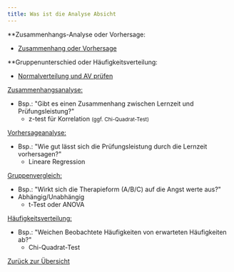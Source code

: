 ```yaml
---
title: Was ist die Analyse Absicht
---
```


\*\*Zusammenhangs-Analyse oder Vorhersage:

* [Zusammenhang oder Vorhersage](/zusammenhang-oder-vorhersage)

\*\*Gruppenunterschied oder Häufigkeitsverteilung:

* [Normalverteilung und AV prüfen](/normalverteilung-und-av-pruefen)

<u>Zusammenhangsanalyse:</u>

* Bsp.: "Gibt es einen Zusammenhang zwischen Lernzeit und Prüfungsleistung?"
  * z-test für Korrelation <small>(ggf. Chi-Quadrat-Test)</small>

<u>Vorhersageanalyse:</u>

* Bsp.: "Wie gut lässt sich die Prüfungsleistung durch die Lernzeit vorhersagen?"
  * Lineare Regression

<u>Gruppenvergleich:</u>

* Bsp.: "Wirkt sich die Therapieform (A/B/C) auf die Angst werte aus?"
* Abhängig/Unabhängig
  * t-Test oder ANOVA

<u>Häufigkeitsverteilung:</u>

* Bsp.: "Weichen Beobachtete Häufigkeiten von erwarteten Häufigkeiten ab?"
  * Chi-Quadrat-Test

[Zurück zur Übersicht](voraussetzungen)
